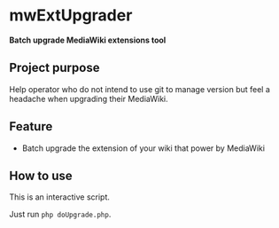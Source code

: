 # mwExtUpgrader
**Batch upgrade MediaWiki extensions tool**

## Project purpose
Help operator who do not intend to use git to manage version but feel a headache when upgrading their MediaWiki.

## Feature
* Batch upgrade the extension of your wiki that power by MediaWiki

## How to use
This is an interactive script.

Just run `php doUpgrade.php`.
